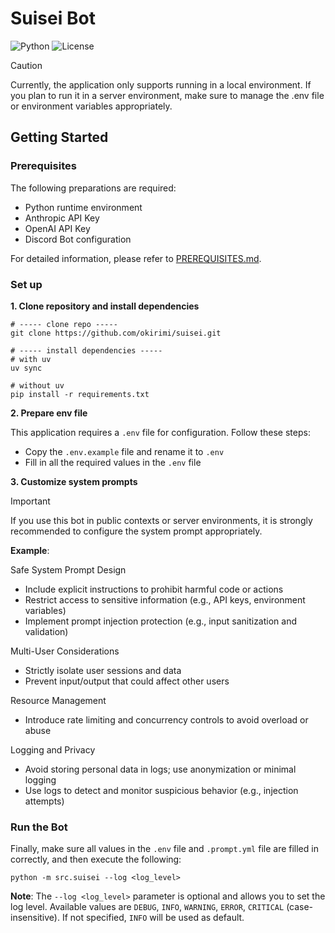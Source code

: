# Suisei Bot

![Python](https://img.shields.io/badge/Python-3.12-blue.svg?logo=python&logoColor=white&style=flat&labelColor=24292e)
![License](https://img.shields.io/badge/License-BSD--3--Clause-orange.svg?style=flat&labelColor=24292e)

> [!CAUTION]
> Currently, the application only supports running in a local environment. If you plan to run it in a server environment, make sure to manage the .env file or environment variables appropriately.

## Getting Started

### Prerequisites

The following preparations are required:
  - Python runtime environment
  - Anthropic API Key
  - OpenAI API Key
  - Discord Bot configuration

For detailed information, please refer to [PREREQUISITES.md](https://github.com/okirimi/suisei/blob/main/docs/PREREQUISITES.md).

### Set up

**1. Clone repository and install dependencies**

```
# ----- clone repo -----
git clone https://github.com/okirimi/suisei.git

# ----- install dependencies -----
# with uv
uv sync

# without uv
pip install -r requirements.txt
```

**2. Prepare env file**

This application requires a `.env` file for configuration. Follow these steps:

  - Copy the `.env.example` file and rename it to `.env`
  - Fill in all the required values in the `.env` file

**3. Customize system prompts**

> [!IMPORTANT]
> If you use this bot in public contexts or server environments, it is strongly recommended to configure the system prompt appropriately.

**Example**:

Safe System Prompt Design
- Include explicit instructions to prohibit harmful code or actions
- Restrict access to sensitive information (e.g., API keys, environment variables)
- Implement prompt injection protection (e.g., input sanitization and validation)

Multi-User Considerations
- Strictly isolate user sessions and data
- Prevent input/output that could affect other users

Resource Management
- Introduce rate limiting and concurrency controls to avoid overload or abuse

Logging and Privacy
- Avoid storing personal data in logs; use anonymization or minimal logging
- Use logs to detect and monitor suspicious behavior (e.g., injection attempts)

### Run the Bot

Finally, make sure all values in the `.env` file and `.prompt.yml` file are filled in correctly, and then execute the following:

```
python -m src.suisei --log <log_level>
```

**Note**: The `--log <log_level>` parameter is optional and allows you to set the log level. Available values are `DEBUG`, `INFO`, `WARNING`, `ERROR`, `CRITICAL` (case-insensitive). If not specified, `INFO` will be used as default.
